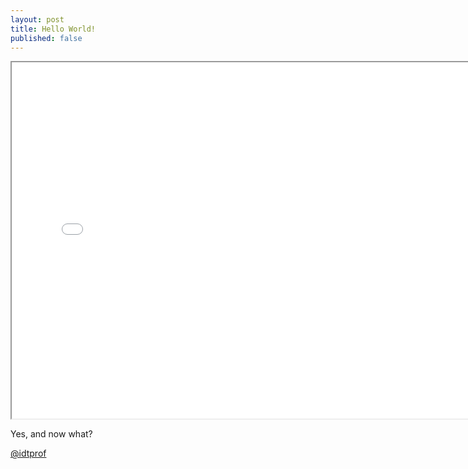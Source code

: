 ```yaml
---
layout: post
title: Hello World!
published: false
---
```


<div class="embed-responsive embed-responsive-16by9">
  <iframe class="embed-responsive-item" src="//www.youtube.com/embed/J_kokTee01k?rel=0" width="760" height="570" allowfullscreen></iframe>
</div>

Yes, and now what?

[@idtprof](https://twitter.com/idtprof)

